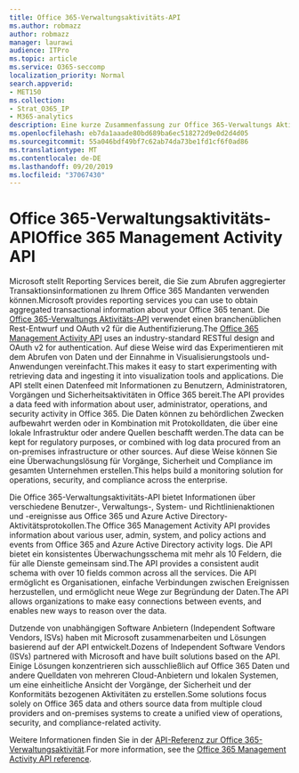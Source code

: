 ```yaml
---
title: Office 365-Verwaltungsaktivitäts-API
ms.author: robmazz
author: robmazz
manager: laurawi
audience: ITPro
ms.topic: article
ms.service: O365-seccomp
localization_priority: Normal
search.appverid:
- MET150
ms.collection:
- Strat_O365_IP
- M365-analytics
description: Eine kurze Zusammenfassung zur Office 365-Verwaltungs Aktivitäts-API.
ms.openlocfilehash: eb7da1aaade80bd689ba6ec518272d9e0d2d4d05
ms.sourcegitcommit: 55a046bdf49bf7c62ab74da73be1fd1cf6f0ad86
ms.translationtype: MT
ms.contentlocale: de-DE
ms.lasthandoff: 09/20/2019
ms.locfileid: "37067430"
---
```

# <a name="office-365-management-activity-api"></a><span data-ttu-id="e718f-103">Office 365-Verwaltungsaktivitäts-API</span><span class="sxs-lookup"><span data-stu-id="e718f-103">Office 365 Management Activity API</span></span>

<span data-ttu-id="e718f-104">Microsoft stellt Reporting Services bereit, die Sie zum Abrufen aggregierter Transaktionsinformationen zu Ihrem Office 365 Mandanten verwenden können.</span><span class="sxs-lookup"><span data-stu-id="e718f-104">Microsoft provides reporting services you can use to obtain aggregated transactional information about your Office 365 tenant.</span></span> <span data-ttu-id="e718f-105">Die [Office 365-Verwaltungs Aktivitäts-API](https://docs.microsoft.com/office/office-365-management-api/office-365-management-apis-overview) verwendet einen branchenüblichen Rest-Entwurf und OAuth v2 für die Authentifizierung.</span><span class="sxs-lookup"><span data-stu-id="e718f-105">The [Office 365 Management Activity API](https://docs.microsoft.com/office/office-365-management-api/office-365-management-apis-overview) uses an industry-standard RESTful design and OAuth v2 for authentication.</span></span> <span data-ttu-id="e718f-106">Auf diese Weise wird das Experimentieren mit dem Abrufen von Daten und der Einnahme in Visualisierungstools und-Anwendungen vereinfacht.</span><span class="sxs-lookup"><span data-stu-id="e718f-106">This makes it easy to start experimenting with retrieving data and ingesting it into visualization tools and applications.</span></span> <span data-ttu-id="e718f-107">Die API stellt einen Datenfeed mit Informationen zu Benutzern, Administratoren, Vorgängen und Sicherheitsaktivitäten in Office 365 bereit.</span><span class="sxs-lookup"><span data-stu-id="e718f-107">The API provides a data feed with information about user, administrator, operations, and security activity in Office 365.</span></span> <span data-ttu-id="e718f-108">Die Daten können zu behördlichen Zwecken aufbewahrt werden oder in Kombination mit Protokolldaten, die über eine lokale Infrastruktur oder andere Quellen beschafft werden.</span><span class="sxs-lookup"><span data-stu-id="e718f-108">The data can be kept for regulatory purposes, or combined with log data procured from an on-premises infrastructure or other sources.</span></span> <span data-ttu-id="e718f-109">Auf diese Weise können Sie eine Überwachungslösung für Vorgänge, Sicherheit und Compliance im gesamten Unternehmen erstellen.</span><span class="sxs-lookup"><span data-stu-id="e718f-109">This helps build a monitoring solution for operations, security, and compliance across the enterprise.</span></span>

<span data-ttu-id="e718f-110">Die Office 365-Verwaltungsaktivitäts-API bietet Informationen über verschiedene Benutzer-, Verwaltungs-, System- und Richtlinienaktionen und -ereignisse aus Office 365 und Azure Active Directory-Aktivitätsprotokollen.</span><span class="sxs-lookup"><span data-stu-id="e718f-110">The Office 365 Management Activity API provides information about various user, admin, system, and policy actions and events from Office 365 and Azure Active Directory activity logs.</span></span> <span data-ttu-id="e718f-111">Die API bietet ein konsistentes Überwachungsschema mit mehr als 10 Feldern, die für alle Dienste gemeinsam sind.</span><span class="sxs-lookup"><span data-stu-id="e718f-111">The API provides a consistent audit schema with over 10 fields common across all the services.</span></span> <span data-ttu-id="e718f-112">Die API ermöglicht es Organisationen, einfache Verbindungen zwischen Ereignissen herzustellen, und ermöglicht neue Wege zur Begründung der Daten.</span><span class="sxs-lookup"><span data-stu-id="e718f-112">The API allows organizations to make easy connections between events, and enables new ways to reason over the data.</span></span>

<span data-ttu-id="e718f-113">Dutzende von unabhängigen Software Anbietern (Independent Software Vendors, ISVs) haben mit Microsoft zusammenarbeiten und Lösungen basierend auf der API entwickelt.</span><span class="sxs-lookup"><span data-stu-id="e718f-113">Dozens of Independent Software Vendors (ISVs) partnered with Microsoft and have built solutions based on the API.</span></span> <span data-ttu-id="e718f-114">Einige Lösungen konzentrieren sich ausschließlich auf Office 365 Daten und andere Quelldaten von mehreren Cloud-Anbietern und lokalen Systemen, um eine einheitliche Ansicht der Vorgänge, der Sicherheit und der Konformitäts bezogenen Aktivitäten zu erstellen.</span><span class="sxs-lookup"><span data-stu-id="e718f-114">Some solutions focus solely on Office 365 data and others source data from multiple cloud providers and on-premises systems to create a unified view of operations, security, and compliance-related activity.</span></span> 

<span data-ttu-id="e718f-115">Weitere Informationen finden Sie in der [API-Referenz zur Office 365-Verwaltungsaktivität](https://docs.microsoft.com/office/office-365-management-api/office-365-management-activity-api-reference).</span><span class="sxs-lookup"><span data-stu-id="e718f-115">For more information, see the [Office 365 Management Activity API reference](https://docs.microsoft.com/office/office-365-management-api/office-365-management-activity-api-reference).</span></span>

